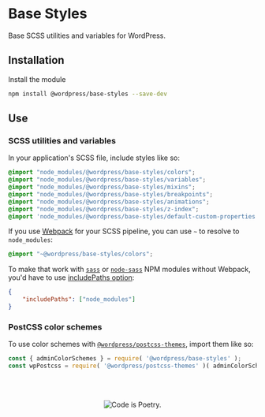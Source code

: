 # Base Styles

Base SCSS utilities and variables for WordPress.

## Installation

Install the module

```bash
npm install @wordpress/base-styles --save-dev
```

## Use

### SCSS utilities and variables

In your application's SCSS file, include styles like so:

```scss
@import "node_modules/@wordpress/base-styles/colors";
@import "node_modules/@wordpress/base-styles/variables";
@import "node_modules/@wordpress/base-styles/mixins";
@import "node_modules/@wordpress/base-styles/breakpoints";
@import "node_modules/@wordpress/base-styles/animations";
@import "node_modules/@wordpress/base-styles/z-index";
@import 'node_modules/@wordpress/base-styles/default-custom-properties';
```

If you use [Webpack](https://webpack.js.org/) for your SCSS pipeline, you can use `~` to resolve to `node_modules`:

```scss
@import "~@wordpress/base-styles/colors";
```

To make that work with [`sass`](https://www.npmjs.com/package/sass) or [`node-sass`](https://www.npmjs.com/package/node-sass) NPM modules without Webpack, you'd have to use [includePaths option](https://sass-lang.com/documentation/js-api#includepaths):

```json
{
	"includePaths": ["node_modules"]
}
```

### PostCSS color schemes

To use color schemes with [`@wordpress/postcss-themes`](https://www.npmjs.com/package/@wordpress/postcss-themes), import them like so:

```js
const { adminColorSchemes } = require( '@wordpress/base-styles' );
const wpPostcss = require( '@wordpress/postcss-themes' )( adminColorSchemes )
```

<br/><br/><p align="center"><img src="https://s.w.org/style/images/codeispoetry.png?1" alt="Code is Poetry." /></p>
